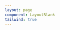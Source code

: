 ```yaml
---
layout: page
component: LayoutBlank
tailwind: true
---
```


<script setup>
import ExampleDatatable from './ExampleDatatable.vue';
</script>

<ExampleDatatable />

